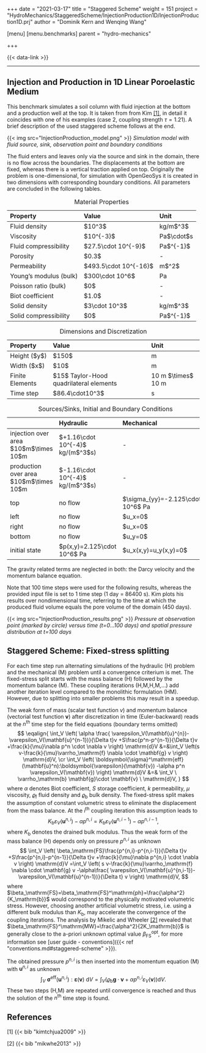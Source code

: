 +++
date = "2021-03-17"
title = "Staggered Scheme"
weight = 151
project = "HydroMechanics/StaggeredScheme/InjectionProduction1D/InjectionProduction1D.prj"
author = "Dominik Kern and Wenqing Wang"

[menu]
  [menu.benchmarks]
    parent = "hydro-mechanics"

+++

{{< data-link >}}

---

## Injection and Production in 1D Linear Poroelastic Medium

This benchmark simulates a soil column with fluid injection at the bottom and a production well at the top.
It is taken from from Kim [[1]](#1), in detail it coincides with one of his examples (case 2, coupling strength $\tau=1.21$).
A brief description of the used staggered scheme follows at the end.

{{< img src="InjectionProduction_model.png" >}}
_Simulation model with fluid source, sink, observation point and boundary conditions_

The fluid enters and leaves only via the source and sink in the domain, there is no flow across the boundaries.
The displacements at the bottom are fixed, whereas there is a vertical traction applied on top.
Originally the problem is one-dimensional, for simulation with OpenGeoSys it is created in two dimensions with corresponding boundary conditions.
All parameters are concluded in the following tables.
<table>
<caption>Material Properties</caption>
<thead>
<tr class="header">
<th align="left">Property</th>
<th align="left">Value</th>
<th align="left">Unit</th>
</tr>
</thead>
<tbody>
<tr class="odd">
<td align="left">Fluid density</td>
<td align="left">$10^3$</td>
<td align="left">kg/m$^3$</td>
</tr>
<tr class="odd">
<td align="left">Viscosity</td>
<td align="left">$10^{-3}$</td>
<td align="left">Pa$\cdot$s</td>
</tr>
<tr class="even">
<td align="left">Fluid compressibility</td>
<td align="left">$27.5\cdot 10^{-9}$</td>
<td align="left">Pa$^{-1}$</td>
</tr>
<tr class="even">
<td align="left">Porosity</td>
<td align="left">$0.3$</td>
<td align="left">-</td>
</tr>
<tr class="odd">
<td align="left">Permeability</td>
<td align="left">$493.5\cdot 10^{-16}$</td>
<td align="left">m$^2$</td>
</tr>
<tr class="even">
<td align="left">Young’s modulus (bulk)</td>
<td align="left">$300\cdot 10^6$</td>
<td align="left">Pa</td>
</tr>
<tr class="odd">
<td align="left">Poisson ratio (bulk)</td>
<td align="left">$0$</td>
<td align="left">-</td>
</tr>
<tr class="even">
<td align="left">Biot coefficient</td>
<td align="left">$1.0$</td>
<td align="left">-</td>
</tr>
<tr class="even">
<td align="left">Solid density</td>
<td align="left">$3\cdot 10^3$</td>
<td align="left">kg/m$^3$</td>
</tr>
<tr class="even">
<td align="left">Solid compressibility</td>
<td align="left">$0$</td>
<td align="left">Pa$^{-1}$</td>
</tr>
</tbody>
</table>

<table>
<caption>Dimensions and Discretization</caption>
<thead>
<tr class="header">
<th align="left">Property</th>
<th align="left">Value</th>
<th align="left">Unit</th>
</tr>
</thead>
<tbody>
<tr class="odd">
<td align="left">Height ($y$)</td>
<td align="left">$150$</td>
<td align="left">m</td>
</tr>
<tr class="odd">
<td align="left">Width ($x$)</td>
<td align="left">$10$</td>
<td align="left">m</td>
</tr>
<tr class="odd">
<td align="left">Finite Elements</td>
<td align="left">$15$ Taylor-Hood quadrilateral elements</td>
<td align="left">10 m $\times$ 10 m</td>
</tr>
<tr class="odd">
<td align="left">Time step</td>
<td align="left">$86.4\cdot10^3$</td>
<td align="left">s</td>
</tr>
</tbody>
</table>

<table>
<caption>Sources/Sinks, Initial and Boundary Conditions</caption>
<thead>
<tr class="header">
<th align="left"></th>
<th align="left">Hydraulic</th>
<th align="left">Mechanical</th>
</tr>
</thead>
<tbody>
<tr class="odd">
<td align="left">injection over area $10$m$\times 10$m</td>
<td align="left">$+1.16\cdot 10^{-4}$ kg/(m$^3$s)</td>
<td align="left"> - </td>
</tr>
<tr class="even">
<td align="left">production over area $10$m$\times 10$m</td>
<td align="left">$-1.16\cdot 10^{-4}$ kg/(m$^3$s)</td>
<td align="left"> - </td>
</tr>
<tr class="odd">
<td align="left">top</td>
<td align="left">no flow</td>
<td align="left">$\sigma_{yy}=-2.125\cdot 10^6$ Pa</td>
</tr>
<tr class="even">
<td align="left">left</td>
<td align="left">no flow</td>
<td align="left">$u_x=0$</td>
</tr>
<tr class="odd">
<td align="left">right</td>
<td align="left">no flow</td>
<td align="left">$u_x=0$</td>
</tr>
<tr class="even">
<td align="left">bottom</td>
<td align="left">no flow</td>
<td align="left">$u_y=0$</td>
</tr>
<tr class="odd">
<td align="left">initial state</td>
<td align="left">$p(x,y)=2.125\cdot 10^6$ Pa</td>
<td align="left">$u_x(x,y)=u_y(x,y)=0$</td>
</tr>
</tbody>
</table>

The gravity related terms are neglected in both: the Darcy velocity and the momentum balance equation.

Note that 100 time steps were used for the following results, whereas the provided input file is set to 1 time step (1 day = 86400 s).
Kim plots his results over nondimensional time, referring to the time at which the produced fluid volume equals the pore volume of the domain (450 days).

{{< img src="InjectionProduction_results.png" >}}
_Pressure at observation point (marked by circle) versus time (t=0...100 days) and spatial pressure distribution at t=100 days_

## Staggered Scheme: Fixed-stress splitting

For each time step run alternating simulations of the hydraulic (H) problem and the mechanical (M) problem until a convergence criterium is met.
The fixed-stress split starts with the mass balance (H) followed by the momentum balance (M).
These coupling iterations (H,M,H,M,...) add another iteration level compared to the monolithic formulation (HM).
However, due to splitting into smaller problems this may result in a speedup.

The weak form of mass (scalar test function $v$) and momentum balance (vectorial test function $\mathbf{v}$) after discretization in time (Euler-backward) reads at the $n^\mathrm{th}$ time step for the field equations (boundary terms omitted)
$$
\eqalign{
\int_V \left( \alpha \frac{ \varepsilon_V(\mathbf{u}^{n})- \varepsilon_V(\mathbf{u}^{n-1})}{\Delta t}v
+S\frac{p^n-p^{n-1}}{\Delta t}v
+\frac{k}{\mu}\nabla p^n \cdot \nabla v \right) \mathrm{d}V
&=&\int_V \left(s v-\frac{k}{\mu}\varrho_\mathrm{f} \nabla \cdot \mathbf{g} v \right) \mathrm{d}V, \cr
\int_V \left( \boldsymbol{\sigma}^\mathrm{eff}(\mathbf{u}^n):\boldsymbol{\varepsilon}(\mathbf{v})
-\alpha p^n \varepsilon_V(\mathbf{v}) \right) \mathrm{d}V
&=& \int_V \ \varrho_\mathrm{b} \mathbf{g}\cdot \mathbf{v}  \ \mathrm{d}V,
}
$$
where $\alpha$ denotes Biot coefficient, $S$ storage coefficient, $k$ permeability, $\mu$ viscosity, $\varrho_\mathrm{f}$ fluid density and $\varrho_\mathrm{b}$ bulk density.
The fixed-stress split makes the assumption of constant volumetric stress to eliminate the displacement from the mass balance.
At the $i^\mathrm{th}$ coupling iteration this assumption leads to
$$
K_\mathrm{b} \varepsilon_V(\mathbf{u}^{n,i})-\alpha p^{n,i} = K_\mathrm{b} \varepsilon_V(\mathbf{u}^{n,i-1})-\alpha p^{n,i-1},
$$
where $K_\mathrm{b}$ denotes the drained bulk modulus.
Thus the weak form of the mass balance (H) depends only on pressure $p^{n,i}$ as unknown
$$
\int_V \left( \beta_\mathrm{FS}\frac{p^{n,i}-p^{n,i-1}}{\Delta t}v
+S\frac{p^{n,i}-p^{n-1}}{\Delta t}v
+\frac{k}{\mu}\nabla p^{n,i} \cdot \nabla v \right) \mathrm{d}V
=\int_V \left( s v-\frac{k}{\mu}\varrho_\mathrm{f} \nabla \cdot \mathbf{g} v
-\alpha\frac{ \varepsilon_V(\mathbf{u}^{n,i-1})- \varepsilon_V(\mathbf{u}^{n-1})}{\Delta t} v \right) \mathrm{d}V,
$$
where $\beta_\mathrm{FS}=\beta_\mathrm{FS}^\mathrm{ph}=\frac{\alpha^2}{K_\mathrm{b}}$ would correspond to the physically motivated volumetric stress.
However, choosing another artificial volumetric stress, i.e. using a different bulk modulus than $K_\mathrm{b}$, may accelerate the convergence of the coupling iterations.
The analysis by Mikelic and Wheeler [[2]](#2) revealed that $\beta_\mathrm{FS}^\mathrm{MW}=\frac{\alpha^2}{2K_\mathrm{b}}$ is generally close to the a-priori unknown optimal value $\beta_\mathrm{FS}^\mathrm{opt}$, for more information see [user guide - conventions]({{< ref "conventions.md#staggered-scheme" >}}).

The obtained pressure $p^{n,i}$ is then inserted into the momentum equation (M) with $\mathbf{u}^{n,i}$ as unknown
$$
\int_V \ \boldsymbol{\sigma}^\mathrm{eff}(\mathbf{u}^{n,i}):\boldsymbol{\varepsilon}(\mathbf{v}) \ \mathrm{d}V
= \int_V \left( \varrho_\mathrm{b} \mathbf{g}\cdot \mathbf{v} + \alpha p^{n,i} \varepsilon_V(\mathbf{v}) \right) \mathrm{d}V.
$$
These two steps (H,M) are repeated until convergence is reached and thus the solution of the $n^\mathrm{th}$ time step is found.

## References

<a id="1">[1]</a>
{{< bib "kimtchjua2009" >}}

<a id="2">[2]</a>
{{< bib "mikwhe2013" >}}
